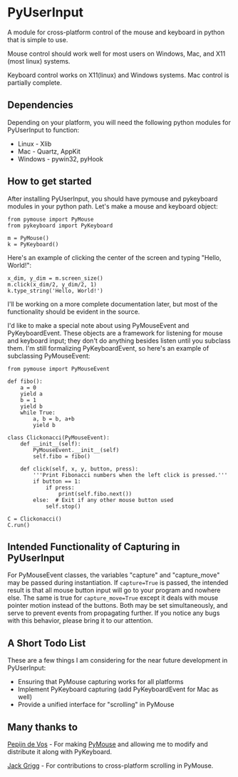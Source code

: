 PyUserInput
===========

A module for cross-platform control of the mouse and keyboard in python that is
simple to use.

Mouse control should work well for most users on Windows, Mac, and X11 (most
linux) systems.

Keyboard control works on X11(linux) and Windows systems. Mac control is
partially complete.

Dependencies
------------

Depending on your platform, you will need the following python modules for
PyUserInput to function:

  * Linux - Xlib
  * Mac - Quartz, AppKit
  * Windows - pywin32, pyHook

How to get started
------------------

After installing PyUserInput, you should have pymouse and pykeyboard modules in
your python path. Let's make a mouse and keyboard object:

    from pymouse import PyMouse
    from pykeyboard import PyKeyboard
    
    m = PyMouse()
    k = PyKeyboard()

Here's an example of clicking the center of the screen and typing "Hello, World!":

    x_dim, y_dim = m.screen_size()
    m.click(x_dim/2, y_dim/2, 1)
    k.type_string('Hello, World!')

I'll be working on a more complete documentation later, but most of the
functionality should be evident in the source.

I'd like to make a special note about using PyMouseEvent and PyKeyboardEvent.
These objects are a framework for listening for mouse and keyboard input; they
don't do anything besides listen until you subclass them. I'm still formalizing
PyKeyboardEvent, so here's an example of subclassing PyMouseEvent:

    from pymouse import PyMouseEvent

    def fibo():
        a = 0
        yield a
        b = 1
        yield b
        while True:
            a, b = b, a+b
            yield b

    class Clickonacci(PyMouseEvent):
        def __init__(self):
            PyMouseEvent.__init__(self)
            self.fibo = fibo()

        def click(self, x, y, button, press):
            '''Print Fibonacci numbers when the left click is pressed.'''
            if button == 1:
                if press:
                    print(self.fibo.next())
            else:  # Exit if any other mouse button used
                self.stop()

    C = Clickonacci()
    C.run()

Intended Functionality of Capturing in PyUserInput
--------------------------------------------------

For PyMouseEvent classes, the variables "capture" and "capture_move" may be
passed during instantiation. If `capture=True` is passed, the intended result
is that all mouse button input will go to your program and nowhere else. The
same is true for `capture_move=True` except it deals with mouse pointer motion
instead of the buttons. Both may be set simultaneously, and serve to prevent
events from propagating further. If you notice any bugs with this behavior,
please bring it to our attention.

A Short Todo List
-----------------

These are a few things I am considering for the near future development in
PyUserInput:

 * Ensuring that PyMouse capturing works for all platforms
 * Implement PyKeyboard capturing (add PyKeyboardEvent for Mac as well)
 * Provide a unified interface for "scrolling" in PyMouse


Many thanks to
--------------

[Pepijn de Vos](https://github.com/pepijndevos) - For making
[PyMouse](https://github.com/pepijndevos/PyMouse) and allowing me to modify
and distribute it along with PyKeyboard.

[Jack Grigg](https://github.com/pythonian4000) - For contributions to
cross-platform scrolling in PyMouse.
